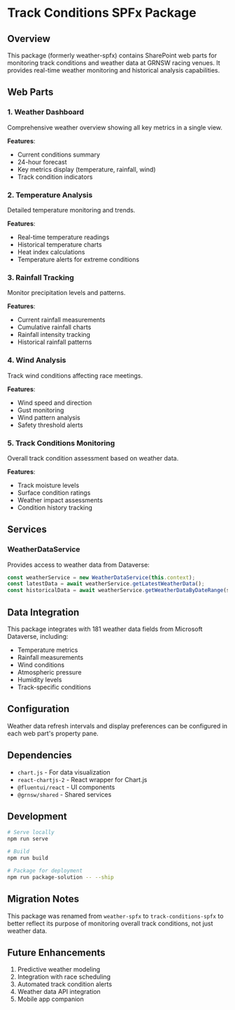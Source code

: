 # Track Conditions SPFx Package

## Overview

This package (formerly weather-spfx) contains SharePoint web parts for monitoring track conditions and weather data at GRNSW racing venues. It provides real-time weather monitoring and historical analysis capabilities.

## Web Parts

### 1. Weather Dashboard

Comprehensive weather overview showing all key metrics in a single view.

**Features**:
- Current conditions summary
- 24-hour forecast
- Key metrics display (temperature, rainfall, wind)
- Track condition indicators

### 2. Temperature Analysis

Detailed temperature monitoring and trends.

**Features**:
- Real-time temperature readings
- Historical temperature charts
- Heat index calculations
- Temperature alerts for extreme conditions

### 3. Rainfall Tracking

Monitor precipitation levels and patterns.

**Features**:
- Current rainfall measurements
- Cumulative rainfall charts
- Rainfall intensity tracking
- Historical rainfall patterns

### 4. Wind Analysis

Track wind conditions affecting race meetings.

**Features**:
- Wind speed and direction
- Gust monitoring
- Wind pattern analysis
- Safety threshold alerts

### 5. Track Conditions Monitoring

Overall track condition assessment based on weather data.

**Features**:
- Track moisture levels
- Surface condition ratings
- Weather impact assessments
- Condition history tracking

## Services

### WeatherDataService

Provides access to weather data from Dataverse:

```typescript
const weatherService = new WeatherDataService(this.context);
const latestData = await weatherService.getLatestWeatherData();
const historicalData = await weatherService.getWeatherDataByDateRange(startDate, endDate);
```

## Data Integration

This package integrates with 181 weather data fields from Microsoft Dataverse, including:
- Temperature metrics
- Rainfall measurements
- Wind conditions
- Atmospheric pressure
- Humidity levels
- Track-specific conditions

## Configuration

Weather data refresh intervals and display preferences can be configured in each web part's property pane.

## Dependencies

- `chart.js` - For data visualization
- `react-chartjs-2` - React wrapper for Chart.js
- `@fluentui/react` - UI components
- `@grnsw/shared` - Shared services

## Development

```bash
# Serve locally
npm run serve

# Build
npm run build

# Package for deployment
npm run package-solution -- --ship
```

## Migration Notes

This package was renamed from `weather-spfx` to `track-conditions-spfx` to better reflect its purpose of monitoring overall track conditions, not just weather data.

## Future Enhancements

1. Predictive weather modeling
2. Integration with race scheduling
3. Automated track condition alerts
4. Weather data API integration
5. Mobile app companion
